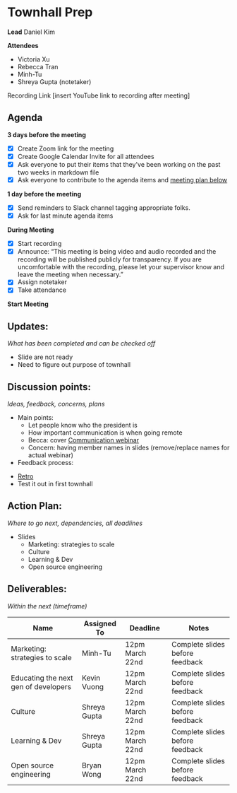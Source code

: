 # Townhall Prep
**Lead**
Daniel Kim

**Attendees**
* Victoria Xu
* Rebecca Tran
* Minh-Tu
* Shreya Gupta (notetaker)

Recording Link
[insert YouTube link to recording after meeting]

## Agenda
**3 days before the meeting**
- [x] Create Zoom link for the meeting
- [x] Create Google Calendar Invite for all attendees
- [x] Ask everyone to put their items that they've been working on the past two weeks in markdown file
- [x] Ask everyone to contribute to the agenda items and [meeting plan below](https://github.com/shreyagupta98/people/blob/master/meeting_template.md#updates)

**1 day before the meeting**
- [x] Send reminders to Slack channel tagging appropriate folks. 
- [x] Ask for last minute agenda items

**During Meeting**
- [x] Start recording
- [x] Announce:
“This meeting is being video and audio recorded and the recording will be published publicly for transparency. If you are uncomfortable with the recording, please let your supervisor know and leave the meeting when necessary.”
- [x] Assign notetaker
- [x] Take attendance

**Start Meeting**

## Updates:
*What has been completed and can be checked off*
* Slide are not ready
* Need to figure out purpose of townhall

## Discussion points:
*Ideas, feedback, concerns, plans*
* Main points:
  - Let people know who the president is
  - How important communication is when going remote
  - Becca: cover [Communication webinar](https://docs.google.com/presentation/d/10N7xWzGIXhzb3noWUv5OnwBUecHmR6cs1UNA-mN7AUM/edit#slide=id.g718d9cdb4b_0_92)
  - Concern: having member names in slides (remove/replace names for actual webinar)
 * Feedback process:
  - [Retro](https://retroly.io/resolutions/5f90066c-3563-4666-9715-b4486f7821f3)
  - Test it out in first townhall

## Action Plan:
*Where to go next, dependencies, all deadlines*
* Slides
  - Marketing: strategies to scale
  - Culture
  - Learning & Dev
  - Open source engineering

## Deliverables:
*Within the next (timeframe)*

Name  | Assigned To | Deadline | Notes
------|-------------|----------|------
Marketing: strategies to scale | Minh-Tu | 12pm March 22nd | Complete slides before feedback
Educating the next gen of developers | Kevin Vuong | 12pm March 22nd | Complete slides before feedback
Culture | Shreya Gupta | 12pm March 22nd | Complete slides before feedback
Learning & Dev | Shreya Gupta | 12pm March 22nd | Complete slides before feedback
Open source engineering | Bryan Wong | 12pm March 22nd | Complete slides before feedback
